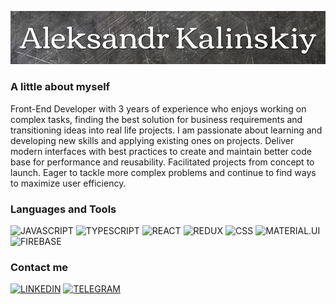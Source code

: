 [![Header](https://github.com/Kalinskiy/kalinskiy/blob/main/assets/header.png)]()

### A little about myself

Front-End Developer with 3 years of experience who enjoys working on complex tasks, finding the best solution for business requirements and transitioning ideas into real life projects. I am passionate about learning and developing new skills and applying existing ones on projects. Deliver modern interfaces with best practices to create and maintain better code base for performance and reusability. Facilitated projects from concept to launch. Eager to tackle more complex problems and continue to find ways to maximize user efficiency.

### Languages and Tools
![JAVASCRIPT](https://img.shields.io/badge/-JAVASCRIPT-282C34?style=for-the-badge&logo=javascript)
![TYPESCRIPT](https://img.shields.io/badge/-TYPESCRIPT-282C34?style=for-the-badge&logo=typescript)
![REACT](https://img.shields.io/badge/-REACT-282C34?style=for-the-badge&logo=react)
![REDUX](https://img.shields.io/badge/-REDUX-282C34?style=for-the-badge&logo=redux)
![CSS](https://img.shields.io/badge/-CSS-282C34?style=for-the-badge&logo=css3)
![MATERIAL.UI](https://img.shields.io/badge/-MATERIAL.UI-282C34?style=for-the-badge&logo=material-ui)
![FIREBASE](https://img.shields.io/badge/-FIREBASE-282C34?style=for-the-badge&logo=firebase)


### Contact me
[![LINKEDIN](https://img.shields.io/badge/-LINKEDIN-282C34?style=for-the-badge&logo=linkedin)](https://www.linkedin.com/in/aleksandr-kalinskiy-3a43b31bb/)
[![TELEGRAM](https://img.shields.io/badge/-TELEGRAM-282C34?style=for-the-badge&logo=telegram)](https://t.me/kalinskiyqq)
 
